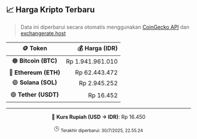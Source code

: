 

<!-- HARGA_KRIPTO -->
## 📈 Harga Kripto Terbaru

> Data ini diperbarui secara otomatis menggunakan [CoinGecko API](https://www.coingecko.com/) dan [exchangerate.host](https://exchangerate.host/)

<div align="center">

| 🪙 Token | 💰 Harga (IDR) |
|:------:|---------------:|
| 🟠 **Bitcoin (BTC)**   | Rp 1.941.961.010 |
| 🔵 **Ethereum (ETH)**  | Rp 62.443.472 |
| 🟣 **Solana (SOL)**    | Rp 2.945.252 |
| 🟢 **Tether (USDT)**   | Rp 16.452 |

---

💱 **Kurs Rupiah (USD → IDR)**: Rp 16.450

🕒 <sub>Terakhir diperbarui: 30/7/2025, 22.55.24</sub>

</div>
<!-- /HARGA_KRIPTO -->
